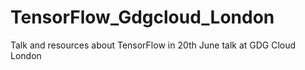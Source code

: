 # TensorFlow_Gdgcloud_London
Talk and resources about TensorFlow in 20th June talk at GDG Cloud London 
